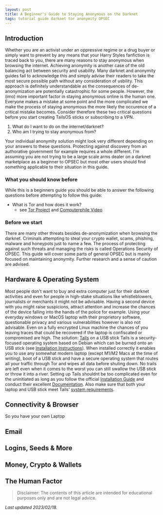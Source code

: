 ```yaml
---
layout: post
title: A Beginner's Guide to Staying Anonymous on the Darknet
tags: tutorial guide darknet tor anonymity OPSEC
---
```


## Introduction

Whether you are an activist under an oppressive regime or a drug buyer or simply want to prevent by any means that your Harry Styles fanfiction is traced back to you, there are many reasons to stay anonymous when browsing the internet. Achieving anonymity is another case of the old balancing act between security and usability. Many darknet and anonymity guides fail to acknowledge this and simply advise their readers to take the most secure possible path without any consideration of usbility. This approach is definitely understandable as the consequences of de-anonymization are potentially catastrophic for some people. However, the (imo) more important factor in staying anonymous online is the human one. Everyone makes a mistake at some point and the more complicated we make the process of staying anonymous the more likely the occurence of a critical mistake becomes.
Consider therefore these two critical questions before you start creating TailsOS sticks or subscribing to a VPN.

1. What do I want to do on the internet/darknet?
2. Who am I trying to stay anonymous from?

Your individual anonymity solution might look very different depending on your answers to these questions. Protecting against discovery from an authorative government for example requires a whole different. I'm assuming you are not trying to be a large scale arms dealer on a darknet marketplace as a beginner to OPSEC but most other users should find something applicable to their situation in this guide.

### What you should know before

While this is a beginners guide you should be able to answer the following questions before attempting to follow this guide:

- What is Tor and how does it work?
  - see [Tor Project](https://support.torproject.org/about/) and [Computerphile Video](https://youtu.be/QRYzre4bf7I)

### Before we start

There are many other threats besides de-anonymization when browsing the darknet. Criminals attempting to steal your crypto wallet, scams, phishing, malware and honeypots just to name a few. The process of protecting against such threats and managing the risks is called Operations Security of OPSEC. This guide will cover some parts of general OPSEC but is mainly focused on maintaining anonymity. Further research and a sense of caution are advised.

## Hardware & Operating System

Most people don't want to buy and extra computer just for their darknet activities and even for people in high-stake situations like whistleblowers, journalists or merchants it might not be advisable. Having a second device with you might raise suspicions, attract attention and increase the chances of the device falling into the hands of the police for example. Using your everyday windows or MacOS laptop with their proprietory software, questionable privacy and various vulnerabilities however is also not advisable. Even on a fully encrypted Linux machine the chances of you leaving traces that could be recovered if the laptop is confiscated or compromised are high.
The solution: [Tails](https://tails.boum.org/index.en.html) on a USB stick
Tails is a security-focused operating system based on Debian which can be burned onto an USB stick (see [Installation Instructions](https://tails.boum.org/install/index.en.html)). When installed correctly it enables you to use any somewhat modern laptop (except M1/M2 Macs at the time of writing), boot of a USB stick and have a secure operating system that routes all your traffic through Tor and wipes all data before shuting down. No trails are left even when it comes to the worst you can still swallow the USB stick or throw it into a river. Setting up Tails shouldnt be too complicated even for the uninitiated as long as you follow the official [Installation Guide](https://tails.boum.org/install/index.en.html) and conduct their excellent [Documentation](https://tails.boum.org/doc/index.en.html). Also make sure that both your laptop and USB stick meet Tails' [system requirements](https://tails.boum.org/doc/about/requirements/index.en.html).


## Connectivity & Browser

So you have your own Laptop

## Email

## Logins, Seeds & More

## Money, Crypto & Wallets

## The Human Factor

> Disclaimer: The contents of this article are intended for educational purposes only and are not legal advice.


_Last updated 2023/02/18._
